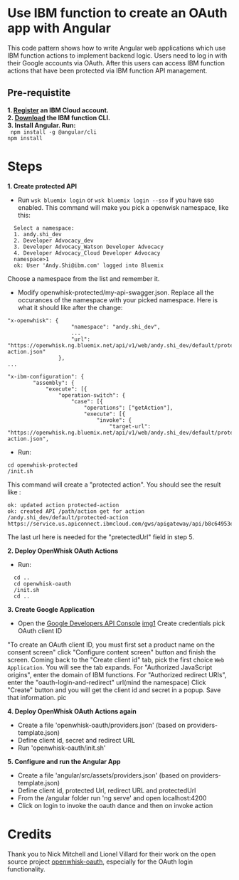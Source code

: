 Use IBM function to create an OAuth app with Angular
================================================================================

This code pattern shows how to write Angular web applications which use IBM function actions to implement backend logic. Users need to log in with their Google accounts via OAuth. After this users can access IBM function actions that have been protected via IBM function API management. 

## Pre-requistite
**1. [Register](https://console.bluemix.net/registration/) an IBM Cloud account.**              
**2. [Download](https://console.bluemix.net/openwhisk/learn/cli) the IBM function CLI.**          
**3. Install Angular. Run:**        
  ` npm install -g @angular/cli`    
  ` npm install `


Steps
================================================================================

**1. Create protected API**

* Run `wsk bluemix login` or `wsk bluemix login --sso` if you have sso enabled. This command will make you pick a openwisk namespace, like this:
```
  Select a namespace:
  1. andy.shi_dev
  2. Developer Advocacy_dev
  3. Developer Advocacy_Watson Developer Advocacy
  4. Developer Advocacy_Cloud Developer Advocacy
  namespace>1
  ok: User 'Andy.Shi@ibm.com' logged into Bluemix
```
Choose a namespace from the list and remember it.

* Modify openwhisk-protected/my-api-swagger.json. Replace all the occurances of the namespace with your picked namespace. Here is what it should like after the change:
```
"x-openwhisk": {
					"namespace": "andy.shi_dev",
					...
					"url": "https://openwhisk.ng.bluemix.net/api/v1/web/andy.shi_dev/default/protected-action.json"
				},
...

"x-ibm-configuration": {
		"assembly": {
			"execute": [{
				"operation-switch": {
					"case": [{
						"operations": ["getAction"],
						"execute": [{
							"invoke": {
								"target-url": "https://openwhisk.ng.bluemix.net/api/v1/web/andy.shi_dev/default/protected-action.json",
```  

* Run:
```
cd openwhisk-protected
/init.sh
```
This command will create a "protected action". You should see the result like :
```
ok: updated action protected-action
ok: created API /path/action get for action /andy.shi_dev/default/protected-action
https://service.us.apiconnect.ibmcloud.com/gws/apigateway/api/b8c64953ec67f9443f7a79710b0b1aa59f3980f7590bc03b51262b22002c650c/path/action

```
The last url here is needed for the "pretectedUrl" field in step 5.

**2. Deploy OpenWhisk OAuth Actions**

* Run:
```
  cd ..
  cd openwhisk-oauth
  /init.sh
  cd ..
```

**3. Create Google Application**

* Open the [Google Developers API Console](https://console.developers.google.com/apis)
[img1](images/Oauth)
Create credentials pick OAuth client ID

"To create an OAuth client ID, you must first set a product name on the consent screen" click "Configure content screen" button and finish the screen. 
Coming back to the "Create client id" tab, pick the first choice `Web Application`. You will see the tab expands.
For "Authorized JavaScript origins", enter the domain of IBM functions. For "Authorized redirect URIs", enter the "oauth-login-and-redirect" url(mind the namespace)
Click "Create" button and you will get the client id and secret in a popup. Save that information.
pic

**4. Deploy OpenWhisk OAuth Actions again**

* Create a file 'openwhisk-oauth/providers.json' (based on providers-template.json)
* Define client id, secret and redirect URL
* Run 'openwhisk-oauth/init.sh'

**5. Configure and run the Angular App**

* Create a file 'angular/src/assets/providers.json' (based on providers-template.json)
* Define client id, protected Url, redirect URL and protectedUrl
* From the /angular folder run 'ng serve' and open localhost:4200
* Click on login to invoke the oauth dance and then on invoke action


Credits
================================================================================

Thank you to Nick Mitchell and Lionel Villard for their work on the open source project [openwhisk-oauth](https://github.com/starpit/openwhisk-oauth), especially for the OAuth login functionality.
